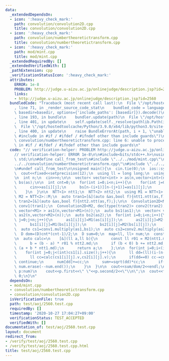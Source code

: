 ```yaml
---
data:
  _extendedDependsOn:
  - icon: ':heavy_check_mark:'
    path: convolution/convolution2D.cpp
    title: convolution/convolution2D.cpp
  - icon: ':heavy_check_mark:'
    path: convolution/numbertheoretictransform.cpp
    title: convolution/numbertheoretictransform.cpp
  - icon: ':heavy_check_mark:'
    path: mod/mint.cpp
    title: mod/mint.cpp
  _extendedRequiredBy: []
  _extendedVerifiedWith: []
  _pathExtension: cpp
  _verificationStatusIcon: ':heavy_check_mark:'
  attributes:
    ERROR: 1e-8
    PROBLEM: http://judge.u-aizu.ac.jp/onlinejudge/description.jsp?id=2560
    links:
    - http://judge.u-aizu.ac.jp/onlinejudge/description.jsp?id=2560
  bundledCode: "Traceback (most recent call last):\n  File \"/opt/hostedtoolcache/Python/3.9.0/x64/lib/python3.9/site-packages/onlinejudge_verify/documentation/build.py\"\
    , line 71, in _render_source_code_stat\n    bundled_code = language.bundle(stat.path,\
    \ basedir=basedir, options={'include_paths': [basedir]}).decode()\n  File \"/opt/hostedtoolcache/Python/3.9.0/x64/lib/python3.9/site-packages/onlinejudge_verify/languages/cplusplus.py\"\
    , line 193, in bundle\n    bundler.update(path)\n  File \"/opt/hostedtoolcache/Python/3.9.0/x64/lib/python3.9/site-packages/onlinejudge_verify/languages/cplusplus_bundle.py\"\
    , line 401, in update\n    self.update(self._resolve(pathlib.Path(included), included_from=path))\n\
    \  File \"/opt/hostedtoolcache/Python/3.9.0/x64/lib/python3.9/site-packages/onlinejudge_verify/languages/cplusplus_bundle.py\"\
    , line 400, in update\n    raise BundleErrorAt(path, i + 1, \"unable to process\
    \ #include in #if / #ifdef / #ifndef other than include guards\")\nonlinejudge_verify.languages.cplusplus_bundle.BundleErrorAt:\
    \ convolution/numbertheoretictransform.cpp: line 6: unable to process #include\
    \ in #if / #ifdef / #ifndef other than include guards\n"
  code: "// verification-helper: PROBLEM http://judge.u-aizu.ac.jp/onlinejudge/description.jsp?id=2560\n\
    // verification-helper: ERROR 1e-8\n\n#include<bits/stdc++.h>\nusing namespace\
    \ std;\n\n#define call_from_test\n#include \"../../mod/mint.cpp\"\n#include \"\
    ../../convolution/numbertheoretictransform.cpp\"\n#include \"../../convolution/convolution2D.cpp\"\
    \n#undef call_from_test\n\nsigned main(){\n  cin.tie(0);\n  ios::sync_with_stdio(0);\n\
    \  cout<<fixed<<setprecision(12);\n  using ll = long long;\n  using D = double;\n\
    \n  int n;\n  cin>>n;\n\n  vector< vector<int> > as(n,vector<int>(n));\n  auto\
    \ bs(as);\n\n  int cnt=0;\n  for(int i=0;i<n;i++){\n    for(int j=0;j<n;j++){\n\
    \      cin>>as[i][j];\n      bs[n-(i+1)][n-(j+1)]=as[i][j];\n      cnt+=as[i][j];\n\
    \    }\n  }\n\n  NTT<1> ntt1;\n  NTT<2> ntt2;\n  using M1 = NTT<1>::M;\n  using\
    \ M2 = NTT<2>::M;\n  auto tran1=[&](auto &as,bool f){ntt1.ntt(as,f);};\n  auto\
    \ tran2=[&](auto &as,bool f){ntt2.ntt(as,f);};\n\n  Convolution2D<M1, decltype(tran1)>\
    \ conv1(tran1);\n  Convolution2D<M2, decltype(tran2)> conv2(tran2);\n\n  vector<\
    \ vector<M1> > as1(n,vector<M1>(n));\n  auto bs1(as1);\n  vector< vector<M2> >\
    \ as2(n,vector<M2>(n));\n  auto bs2(as2);\n  for(int i=0;i<n;i++){\n    for(int\
    \ j=0;j<n;j++){\n      as1[i][j]=M1(as[i][j]);\n      as2[i][j]=M2(as[i][j]);\n\
    \      bs1[i][j]=M1(bs[i][j]);\n      bs2[i][j]=M2(bs[i][j]);\n    }\n  }\n\n\
    \  auto cs1=conv1.multiply(as1,bs1);\n  auto cs2=conv2.multiply(as2,bs2);\n\n\
    \  D dom=(D)cnt*(cnt-1)/2;\n  D sum=0;\n  map<ll, ll> num;\n  const int S = 10000;\n\
    \n  auto calc=\n    [&](ll a,ll b){\n      const ll r01 = M2(ntt1.md).inv().v;\n\
    \      b = (b - a) * r01 % ntt2.md;\n      if (b < 0) b += ntt2.md;\n      a =\
    \ (a + b * ntt1.md);\n      return a;\n    };\n\n  for(int i=0;i<(int)cs1.size();i++){\n\
    \    for(int j=0;j<(int)cs1[i].size();j++){\n      ll dd=(ll)(i-(n-1))*(i-(n-1))+(ll)(j-(n-1))*(j-(n-1));\n\
    \      ll cc=calc(cs1[i][j].v,cs2[i][j].v);\n      if(dd==0) cc-=cnt;\n      if(cc==0)\
    \ continue;\n      num[dd]+=cc;\n      sum+=sqrt(dd)*cc;\n      if((int)num.size()>S)\
    \ num.erase(--num.end());\n    }\n  }\n\n  cout<<sum/dom/2<<endl;\n  for(auto\
    \ p:num)\n    cout<<p.first<<\" \"<<p.second/2<<\"\\n\";\n  cout<<flush;\n  return\
    \ 0;\n}\n"
  dependsOn:
  - mod/mint.cpp
  - convolution/numbertheoretictransform.cpp
  - convolution/convolution2D.cpp
  isVerificationFile: true
  path: test/aoj/2560.test.cpp
  requiredBy: []
  timestamp: '2020-10-27 17:04:27+09:00'
  verificationStatus: TEST_ACCEPTED
  verifiedWith: []
documentation_of: test/aoj/2560.test.cpp
layout: document
redirect_from:
- /verify/test/aoj/2560.test.cpp
- /verify/test/aoj/2560.test.cpp.html
title: test/aoj/2560.test.cpp
---
```

